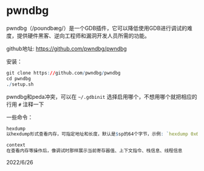 # pwndbg

pwndbg（/poʊndbæg/）是一个GDB插件，它可以降低使用GDB进行调试的难度，提供硬件黑客、逆向工程师和漏洞开发人员所需的功能。  

github地址: https://github.com/pwndbg/pwndbg  

安装：  
```r
git clone https://github.com/pwndbg/pwndbg
cd pwndbg
./setup.sh
```

pwndbg和peda冲突，可以在 `~/.gdbinit` 选择启用哪个，不想用哪个就把相应的行用 `#` 注释一下  

一些命令：  
```r
hexdump
以hexdump形式查看内存，可指定地址和长度，默认是$sp的64个字节，示例: `hexdump 0x62300000 0x100`

context
在查看内存等操作后，像调试时那样展示当前寄存器值、上下文指令、栈信息、线程信息
```


2022/6/26  

